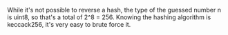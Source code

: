 While it's not possible to reverse a hash, the type of the guessed number n is uint8, so that's a total of 2^8 = 256.
Knowing the hashing algorithm is keccack256, it's very easy to brute force it.
